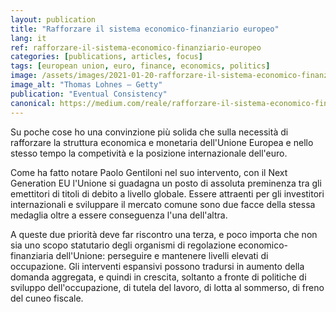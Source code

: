 ```yaml
---
layout: publication
title: "Rafforzare il sistema economico-finanziario europeo"
lang: it
ref: rafforzare-il-sistema-economico-finanziario-europeo
categories: [publications, articles, focus]
tags: [european union, euro, finance, economics, politics]
image: /assets/images/2021-01-20-rafforzare-il-sistema-economico-finanziario-europeo.jpg
image_alt: "Thomas Lohnes — Getty"
publication: "Eventual Consistency"
canonical: https://medium.com/reale/rafforzare-il-sistema-economico-finanziario-europeo-84c51adbded0
---
```


Su poche cose ho una convinzione più solida che sulla necessità di rafforzare la struttura economica e monetaria dell'Unione Europea e nello stesso tempo la competività e la posizione internazionale dell'euro.

Come ha fatto notare Paolo Gentiloni nel suo intervento, con il Next Generation EU l'Unione si guadagna un posto di assoluta preminenza tra gli emettitori di titoli di debito a livello globale. Essere attraenti per gli investitori internazionali e sviluppare il mercato comune sono due facce della stessa medaglia oltre a essere conseguenza l'una dell'altra.

A queste due priorità deve far riscontro una terza, e poco importa che non sia uno scopo statutario degli organismi di regolazione economico-finanziaria dell'Unione: perseguire e mantenere livelli elevati di occupazione. Gli interventi espansivi possono tradursi in aumento della domanda aggregata, e quindi in crescita, soltanto a fronte di politiche di sviluppo dell'occupazione, di tutela del lavoro, di lotta al sommerso, di freno del cuneo fiscale.

